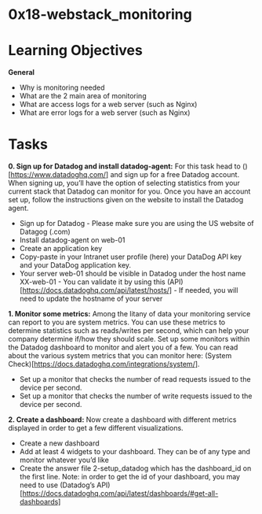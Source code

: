 # 0x18-webstack_monitoring

# Learning Objectives
**General**
* Why is monitoring needed
* What are the 2 main area of monitoring
* What are access logs for a web server (such as Nginx)
* What are error logs for a web server (such as Nginx)

# Tasks
**0. Sign up for Datadog and install datadog-agent:**
For this task head to ()[https://www.datadoghq.com/] and sign up for a free Datadog account. When signing up, you’ll have the option of selecting statistics from your current stack that Datadog can monitor for you. Once you have an account set up, follow the instructions given on the website to install the Datadog agent.

* Sign up for Datadog - Please make sure you are using the US website of Datagog (.com)
* Install datadog-agent on web-01
* Create an application key
* Copy-paste in your Intranet user profile (here) your DataDog API key and your DataDog application key.
* Your server web-01 should be visible in Datadog under the host name XX-web-01
        -   You can validate it by using this (API)[https://docs.datadoghq.com/api/latest/hosts/]
        -   If needed, you will need to update the hostname of your server

**1. Monitor some metrics:**
Among the litany of data your monitoring service can report to you are system metrics. You can use these metrics to determine statistics such as reads/writes per second, which can help your company determine if/how they should scale. Set up some monitors within the Datadog dashboard to monitor and alert you of a few. You can read about the various system metrics that you can monitor here: (System Check)[https://docs.datadoghq.com/integrations/system/].

* Set up a monitor that checks the number of read requests issued to the device per second.
* Set up a monitor that checks the number of write requests issued to the device per second.

**2. Create a dashboard:**
Now create a dashboard with different metrics displayed in order to get a few different visualizations.

* Create a new dashboard
* Add at least 4 widgets to your dashboard. They can be of any type and monitor whatever you’d like
* Create the answer file 2-setup_datadog which has the dashboard_id on the first line. Note: in order to get the id of your dashboard, you may need to use (Datadog’s API)[https://docs.datadoghq.com/api/latest/dashboards/#get-all-dashboards]
